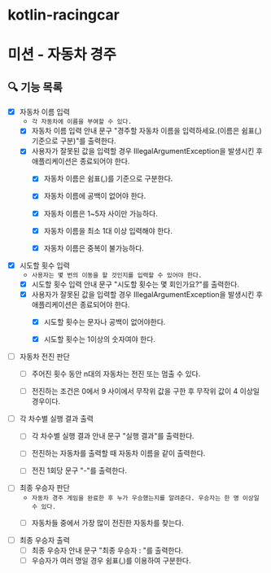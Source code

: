 # kotlin-racingcar

# 미션 - 자동차 경주

## 🔍 기능 목록

- [x] 자동차 이름 입력
    - `각 자동차에 이름을 부여할 수 있다.`
    - [x] 자동차 이름 입력 안내 문구 "경주할 자동차 이름을 입력하세요.(이름은 쉼표(,) 기준으로 구분)"를 출력한다.
    - [x] 사용자가 잘못된 값을 입력할 경우 IllegalArgumentException을 발생시킨 후 애플리케이션은 종료되어야 한다.
        - [x] 자동차 이름은 쉼표(,)를 기준으로 구분한다.
        - [x] 자동차 이름에 공백이 없어야 한다.
        - [x] 자동차 이름은 1~5자 사이만 가능하다.
        - [x] 자동차 이름을 최소 1대 이상 입력해야 한다.
        - [x] 자동차 이름은 중복이 불가능하다.


- [x] 시도할 횟수 입력
    - `사용자는 몇 번의 이동을 할 것인지를 입력할 수 있어야 한다.`
    - [x] 시도할 횟수 입력 안내 문구 "시도할 횟수는 몇 회인가요?"를 출력한다.
    - [x] 사용자가 잘못된 값을 입력할 경우 IllegalArgumentException을 발생시킨 후 애플리케이션은 종료되어야 한다.
        - [x] 시도할 횟수는 문자나 공백이 없어야한다.
        - [x] 시도할 횟수는 1이상의 숫자여야 한다.


- [ ] 자동차 전진 판단
    - [ ] 주어진 횟수 동안 n대의 자동차는 전진 또는 멈출 수 있다.
    - [ ] 전진하는 조건은 0에서 9 사이에서 무작위 값을 구한 후 무작위 값이 4 이상일 경우이다.


- [ ] 각 차수별 실행 결과 출력
    - [ ] 각 차수별 실행 결과 안내 문구 "실행 결과"를 출력한다.
    - [ ] 전진하는 자동차를 출력할 때 자동차 이름을 같이 출력한다.
    - [ ] 전진 1회당 문구 "-"를 출력한다.


- [ ] 최종 우승자 판단
    - `자동차 경주 게임을 완료한 후 누가 우승했는지를 알려준다. 우승자는 한 명 이상일 수 있다.`
    - [ ] 자동차들 중에서 가장 많이 전진한 자동차를 찾는다.


- [ ] 최종 우승자 출력
    - [ ] 최종 우승자 안내 문구 "최종 우승자 : "를 출력한다.
    - [ ] 우승자가 여러 명일 경우 쉼표(,)를 이용하여 구분한다.

